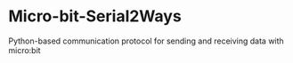 # Micro-bit-Serial2Ways
Python-based communication protocol for sending and receiving data with micro:bit
